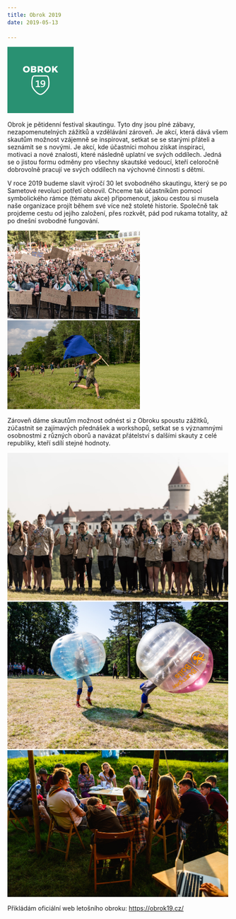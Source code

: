 ```yaml
---
title: Obrok 2019
date: 2019-05-13

---
```


<img src="logo.png" alt="Logo Obroku 2019" width="150" align="left bottom"/>


Obrok je pětidenní festival skautingu. Tyto dny jsou plné zábavy, nezapomenutelných zážitků a vzdělávání zároveň. Je akcí, která dává všem skautům možnost vzájemně se inspirovat, setkat se se starými přáteli a seznámit se s novými. Je akcí, kde účastníci mohou získat inspiraci, motivaci a nové znalosti, které následně uplatní ve svých oddílech. Jedná se o jistou formu odměny pro všechny skautské vedoucí, kteří celoročně dobrovolně pracují ve svých oddílech na výchovné činnosti s dětmi.

V roce 2019 budeme slavit výročí 30 let svobodného skautingu, který se po Sametové revoluci potřetí obnovil. Chceme tak účastníkům pomocí symbolického rámce (tématu akce) připomenout, jakou cestou si musela naše organizace projít během své více než stoleté historie. Společně tak projdeme cestu od jejího založení, přes rozkvět, pád pod rukama totality, až po dnešní svobodné fungování.

<img src="hra.jpg" alt="Fotky z velké hry" width="300" />
<img src="hra2.jpg" alt="" width="300" />

Zároveň dáme skautům možnost odnést si z Obroku spoustu zážitků, zúčastnit se zajímavých přednášek a workshopů, setkat se s významnými osobnostmi z různých oborů a navázat přátelství s dalšími skauty z celé republiky, kteří sdílí stejné hodnoty.

<img src="nastup.jpg" alt="Ranní nástup" align= "bottom" width="500" />
<img src="balony.jpg" alt="Ranní nástup" width="500" />
<img src="povidani.jpg" alt="Ranní nástup" width="500" />



Přikládám oficiální web letošního obroku: https://obrok19.cz/




